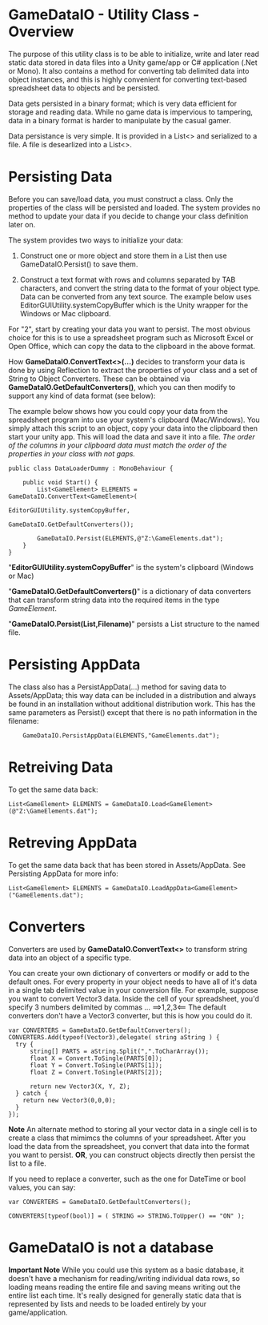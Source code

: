 # GameDataIO - Utility Class - Overview

The purpose of this utility class is to be able to initialize, write and later read static data stored in data files into a Unity game/app or C# application (.Net or Mono).  It also contains a method for converting tab delimited data into object instances, and this is highly convenient for converting text-based spreadsheet data to objects and be persisted.

Data gets persisted in a binary format; which is very data efficient for storage and reading data. While no game data is impervious to tampering, data in a binary format is harder to manipulate by the casual gamer.

Data persistance is very simple.  It is provided in a List<> and serialized to a file.  A file is desearlized into a List<>.

# Persisting Data

Before you can save/load data, you must construct a class.  Only the properties of the class will be persisted and loaded.  The system provides no method to update your data if you decide to change your class definition later on.

The system provides two ways to initialize your data:

1. Construct one or more object and store them in a List<T> then use GameDataIO.Persist() to save them.

2. Construct a text format with rows and columns separated by TAB characters, and convert the string data to the format of your object type.  Data can be converted from any text source.  The example below uses EditorGUIUtility.systemCopyBuffer which is the Unity wrapper for the Windows or Mac clipboard.

For "2", start by creating your data you want to persist.  The most obvious choice for this is to use a spreadsheet program such as Microsoft Excel or Open Office, which can copy the data to the clipboard in the above format.

How **GameDataIO.ConvertText<>(...)** decides to transform your data is done by using Reflection to extract the properties of your class and a set of String to Object Converters.  These can be obtained via **GameDataIO.GetDefaultConverters()**, which you can then modify to support any kind of data format (see below):

The example below shows how you could copy your data from the spreadsheet program into use your system's clipboard (Mac/Windows).  You simply attach this script to an object, copy your data into the clipboard then start your unity app.  This will load the data and save it into a file.  *The order of the columns in your clipboard data must match the order of the properties in your class with not gaps.*

    public class DataLoaderDummy : MonoBehaviour {

        public void Start() {
            List<GameElement> ELEMENTS = GameDataIO.ConvertText<GameElement>(
                                              EditorGUIUtility.systemCopyBuffer, 
                                              GameDataIO.GetDefaultConverters());   
                                              
            GameDataIO.Persist(ELEMENTS,@"Z:\GameElements.dat");
        }
    }

"**EditorGUIUtility.systemCopyBuffer**" is the system's clipboard (Windows or Mac)

"**GameDataIO.GetDefaultConverters()**" is a dictionary of data converters that can transform string data into the required items in the type *GameElement*.  

"**GameDataIO.Persist(List,Filename)**" persists a List<T> structure to the named file.

# Persisting AppData

The class also has a PersistAppData<T>(...) method for saving data to Assets/AppData; this way data can be included in a distribution and always be found in an installation without additional distribution work.  This has the same parameters as Persist<T>() except that there is no path information in the filename:

        GameDataIO.PersistAppData(ELEMENTS,"GameElements.dat");

# Retreiving Data

To get the same data back:

    List<GameElement> ELEMENTS = GameDataIO.Load<GameElement>(@"Z:\GameElements.dat");
    
# Retreving AppData

To get the same data back that has been stored in Assets/AppData.  See Persisting AppData for more info:

    List<GameElement> ELEMENTS = GameDataIO.LoadAppData<GameElement>("GameElements.dat");
    
# Converters

Converters are used by **GameDataIO.ConvertText<>** to transform string data into an object of a specific type.

You can create your own dictionary of converters or modify or add to the default ones.  For every property in your object needs to have all of it's data in a single tab delimited value in your conversion file.  For example, suppose you want to convert Vector3 data.  Inside the cell of your spreadsheet, you'd specify 3 numbers delimited by commas ... ==>1,2,3<== The default converters don't have a Vector3 converter, but this is how you could do it.

    var CONVERTERS = GameDataIO.GetDefaultConverters();
    CONVERTERS.Add(typeof(Vector3),delegate( string aString ) {
      try {
          string[] PARTS = aString.Split(",".ToCharArray());
          float X = Convert.ToSingle(PARTS[0]);
          float Y = Convert.ToSingle(PARTS[1]);
          float Z = Convert.ToSingle(PARTS[2]);

          return new Vector3(X, Y, Z);
      } catch {
        return new Vector3(0,0,0);
      }
    });

**Note** An alternate method to storing all your vector data in a single cell is to create a class that mimimcs the columns of your spreadsheet.  After you load the data from the spreadsheet, you convert that data into the format you want to persist.  **OR**, you can construct objects directly then persist the list to a file.

If you need to replace a converter, such as the one for DateTime or bool values, you can say:

    var CONVERTERS = GameDataIO.GetDefaultConverters();
    
    CONVERTERS[typeof(bool)] = ( STRING => STRING.ToUpper() == "ON" );
    
# GameDataIO is not a database

**Important Note** While you could use this system as a basic database, it doesn't have a mechanism for reading/writing individual data rows, so loading means reading the entire file and saving means writing out the entire list each time.  It's really designed for generally static data that is represented by lists and needs to be loaded entirely by your game/application.

